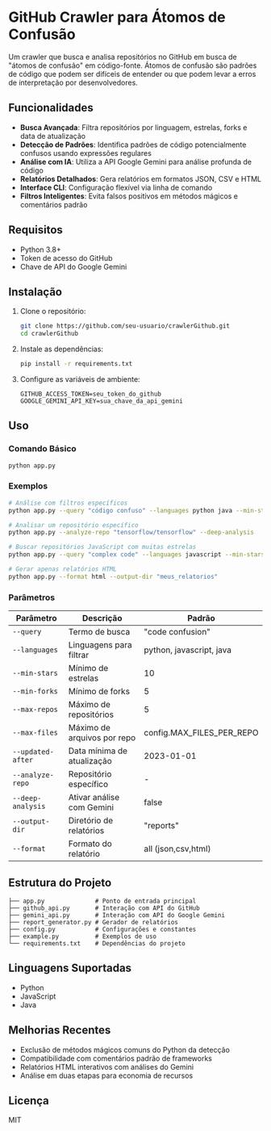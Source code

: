 # GitHub Crawler para Átomos de Confusão

Um crawler que busca e analisa repositórios no GitHub em busca de "átomos de confusão" em código-fonte. Átomos de confusão são padrões de código que podem ser difíceis de entender ou que podem levar a erros de interpretação por desenvolvedores.

## Funcionalidades

- **Busca Avançada**: Filtra repositórios por linguagem, estrelas, forks e data de atualização
- **Detecção de Padrões**: Identifica padrões de código potencialmente confusos usando expressões regulares
- **Análise com IA**: Utiliza a API Google Gemini para análise profunda de código
- **Relatórios Detalhados**: Gera relatórios em formatos JSON, CSV e HTML
- **Interface CLI**: Configuração flexível via linha de comando
- **Filtros Inteligentes**: Evita falsos positivos em métodos mágicos e comentários padrão

## Requisitos

- Python 3.8+
- Token de acesso do GitHub
- Chave de API do Google Gemini

## Instalação

1. Clone o repositório:
   ```bash
   git clone https://github.com/seu-usuario/crawlerGithub.git
   cd crawlerGithub
   ```

2. Instale as dependências:
   ```bash
   pip install -r requirements.txt
   ```

3. Configure as variáveis de ambiente:
   ```
   GITHUB_ACCESS_TOKEN=seu_token_do_github
   GOOGLE_GEMINI_API_KEY=sua_chave_da_api_gemini
   ```

## Uso

### Comando Básico

```bash
python app.py
```

### Exemplos

```bash
# Análise com filtros específicos
python app.py --query "código confuso" --languages python java --min-stars 50 --deep-analysis

# Analisar um repositório específico
python app.py --analyze-repo "tensorflow/tensorflow" --deep-analysis

# Buscar repositórios JavaScript com muitas estrelas
python app.py --query "complex code" --languages javascript --min-stars 1000 --max-repos 3

# Gerar apenas relatórios HTML
python app.py --format html --output-dir "meus_relatorios"
```

### Parâmetros

| Parâmetro | Descrição | Padrão |
|-----------|-----------|--------|
| `--query` | Termo de busca | "code confusion" |
| `--languages` | Linguagens para filtrar | python, javascript, java |
| `--min-stars` | Mínimo de estrelas | 10 |
| `--min-forks` | Mínimo de forks | 5 |
| `--max-repos` | Máximo de repositórios | 5 |
| `--max-files` | Máximo de arquivos por repo | config.MAX_FILES_PER_REPO |
| `--updated-after` | Data mínima de atualização | 2023-01-01 |
| `--analyze-repo` | Repositório específico | - |
| `--deep-analysis` | Ativar análise com Gemini | false |
| `--output-dir` | Diretório de relatórios | "reports" |
| `--format` | Formato do relatório | all (json,csv,html) |

## Estrutura do Projeto

```
├── app.py              # Ponto de entrada principal
├── github_api.py       # Interação com API do GitHub
├── gemini_api.py       # Interação com API do Google Gemini
├── report_generator.py # Gerador de relatórios
├── config.py           # Configurações e constantes
├── example.py          # Exemplos de uso
└── requirements.txt    # Dependências do projeto
```

## Linguagens Suportadas

- Python
- JavaScript
- Java

## Melhorias Recentes

- Exclusão de métodos mágicos comuns do Python da detecção
- Compatibilidade com comentários padrão de frameworks
- Relatórios HTML interativos com análises do Gemini
- Análise em duas etapas para economia de recursos

## Licença

MIT
